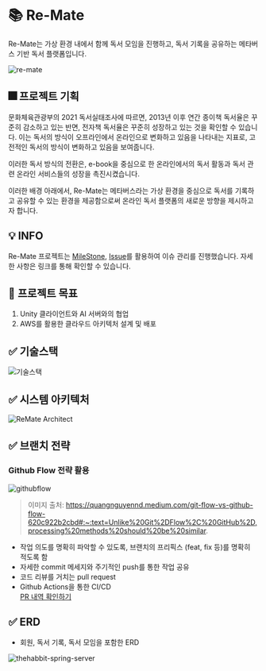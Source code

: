 # 📚 Re-Mate
Re-Mate는 가상 환경 내에서 함께 독서 모임을 진행하고, 독서 기록을 공유하는 메타버스 기반 독서 플랫폼입니다.


![re-mate](https://user-images.githubusercontent.com/85207194/207511293-c11478ae-7cdf-4536-a6a2-70d5d0d6f6b5.jpg)

## 🎆 프로젝트 기획
 문화체육관광부의 2021 독서실태조사에 따르면, 2013년 이후 연간 종이책 독서율은 꾸준히 감소하고 있는 반면,
전자책 독서율은 꾸준히 성장하고 있는 것을 확인할 수 있습니다. 이는 독서의 방식이 오프라인에서 온라인으로 변화하고 있음을 나타내는 지표로, 
고전적인 독서의 방식이 변화하고 있음을 보여줍니다.

이러한 독서 방식의 전환은, e-book을 중심으로 한 온라인에서의 독서 활동과 
독서 관련 온라인 서비스들의 성장을 촉진시켰습니다.

이러한 배경 아래에서, Re-Mate는 메타버스라는 가상 환경을 중심으로 독서를 기록하고 공유할 수 있는
환경을 제공함으로써 온라인 독서 플랫폼의 새로운 방향을 제시하고자 합니다.


## 💡 INFO
Re-Mate 프로젝트는 [MileStone](https://github.com/TheHabit/the-habit-spring-server/milestones), [Issue](https://github.com/TheHabit/the-habit-spring-server/issues)를 활용하여 이슈 관리를 진행했습니다. 자세한 사항은 링크를 통해 확인할 수 있습니다.

## 📝 프로젝트 목표
1. Unity 클라이언트와 AI 서버와의 협업
2. AWS를 활용한 클라우드 아키텍처 설계 및 배포

## ✅ 기술스택
![기술스택](https://user-images.githubusercontent.com/75306582/204977701-270a5947-1ae3-4939-b96f-319ba97586e5.jpg)

## ✅ 시스템 아키텍처 
![ReMate Architect](https://user-images.githubusercontent.com/75306582/204968887-27244572-da7e-4883-9c90-4471326b36fd.png)

## ✅ 브랜치 전략
### Github Flow 전략 활용
![githubflow](https://user-images.githubusercontent.com/85207194/204445038-50e832b9-7440-47a9-9778-8b17d1c616c5.png)
> 이미지 출처: https://quangnguyennd.medium.com/git-flow-vs-github-flow-620c922b2cbd#:~:text=Unlike%20Git%2DFlow%2C%20GitHub%2D,processing%20methods%20should%20be%20similar. 
+ 작업 의도를 명확히 파악할 수 있도록, 브랜치의 프리픽스 (feat, fix 등)를 명확히 적도록 함
+ 자세한 commit 메세지와 주기적인 push를 통한 작업 공유
+ 코드 리뷰를 거치는 pull request
+ Github Actions을 통한 CI/CD  
[PR 내역 확인하기](https://github.com/TheHabit/the-habit-spring-server/pulls?q=is%3Apr+is%3Aclosed)

## ✅ ERD
+ 회원, 독서 기록, 독서 모임을 포함한 ERD

![thehabbit-spring-server](https://user-images.githubusercontent.com/85207194/204455530-f452e0da-f612-4269-8d17-0a3771024d45.png)
